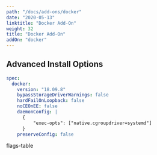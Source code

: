 ```yaml
---
path: "/docs/add-ons/docker"
date: "2020-05-13"
linktitle: "Docker Add-On"
weight: 32
title: "Docker Add-On"
addOn: "docker"
---
```


## Advanced Install Options

```yaml
spec:
  docker:
    version: "18.09.8"
    bypassStorageDriverWarnings: false
    hardFailOnLoopback: false
    noCEOnEE: false
    daemonConfig: |
      {
    	  "exec-opts": ["native.cgroupdriver=systemd"]
      }
    preserveConfig: false
```

flags-table